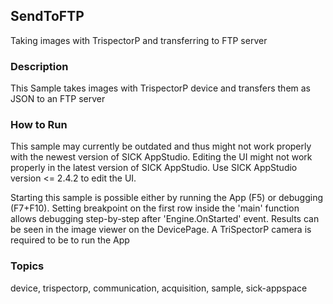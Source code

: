 ## SendToFTP

Taking images with TrispectorP and transferring to FTP server

### Description

This Sample takes images with TrispectorP device and transfers them
as JSON to an FTP server

### How to Run

This sample may currently be outdated and thus might not work properly with the newest version of SICK AppStudio.
Editing the UI might not work properly in the latest version of SICK AppStudio. Use SICK AppStudio version <= 2.4.2 to edit the UI.

Starting this sample is possible either by running the App (F5) or
debugging (F7+F10). Setting breakpoint on the first row inside the 'main'
function allows debugging step-by-step after 'Engine.OnStarted' event.
Results can be seen in the image viewer on the DevicePage. A TriSpectorP
camera is required to be to run the App

### Topics

device, trispectorp, communication, acquisition, sample, sick-appspace
